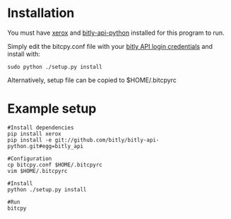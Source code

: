 # Installation #

You must have [xerox](https://github.com/kennethreitz/xerox) and [bitly-api-python](https://github.com/bitly/bitly-api-python) installed for this program to run.

Simply edit the bitcpy.conf file with your [bitly API login credentials](https://bitly.com/a/your_api_key) and install with:

    sudo python ./setup.py install

Alternatively, setup file can be copied to $HOME/.bitcpyrc

# Example setup #

    #Install dependencies
    pip install xerox
    pip install -e git://github.com/bitly/bitly-api-python.git#egg=bitly_api

    #Configuration
    cp bitcpy.conf $HOME/.bitcpyrc
    vim $HOME/.bitcpyrc

    #Install
    python ./setup.py install

    #Run
    bitcpy

